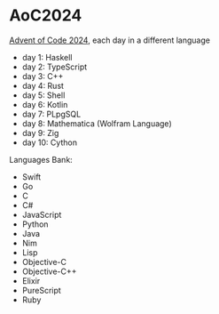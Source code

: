# AoC2024

[Advent of Code 2024](https://adventofcode.com/2024), each day in a different language

- day 1: Haskell
- day 2: TypeScript
- day 3: C++
- day 4: Rust
- day 5: Shell
- day 6: Kotlin
- day 7: PLpgSQL
- day 8: Mathematica (Wolfram Language)
- day 9: Zig
- day 10: Cython

Languages Bank:
- Swift
- Go
- C
- C#
- JavaScript
- Python
- Java
- Nim
- Lisp
- Objective-C
- Objective-C++
- Elixir
- PureScript
- Ruby
